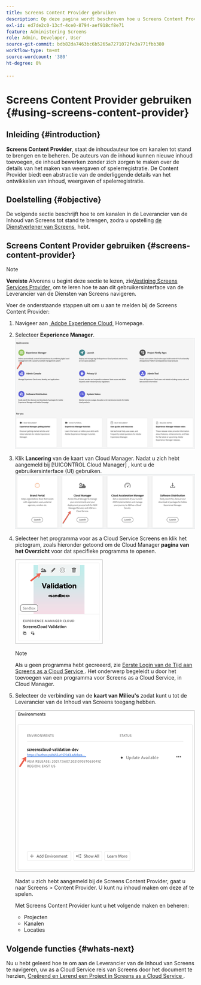 ```yaml
---
title: Screens Content Provider gebruiken
description: Op deze pagina wordt beschreven hoe u Screens Content Provider kunt gebruiken voor het maken van inhoud.
exl-id: ed7de2c0-13cf-4ce0-8794-aef918cf8e71
feature: Administering Screens
role: Admin, Developer, User
source-git-commit: bdb82da7463bc6b5265a7271072fe3a771fbb380
workflow-type: tm+mt
source-wordcount: '380'
ht-degree: 0%

---
```


# Screens Content Provider gebruiken {#using-screens-content-provider}

## Inleiding {#introduction}

**Screens Content Provider**, staat de inhoudauteur toe om kanalen tot stand te brengen en te beheren. De auteurs van de inhoud kunnen nieuwe inhoud toevoegen, de inhoud bewerken zonder zich zorgen te maken over de details van het maken van weergaven of spelerregistratie. De Content Provider biedt een abstractie van de onderliggende details van het ontwikkelen van inhoud, weergaven of spelerregistratie.

## Doelstelling {#objective}

De volgende sectie beschrijft hoe te om kanalen in de Leverancier van de Inhoud van Screens tot stand te brengen, zodra u opstelling [&#x200B; de Dienstverlener van Screens &#x200B;](https://experienceleague.adobe.com/docs/experience-manager-cloud-service/content/screens-as-cloud-service/configure-screens-cloud/using-screens-content-provider.html?lang=nl-NL) hebt.

## Screens Content Provider gebruiken {#screens-content-provider}

>[!NOTE]
>**Vereiste**
>Alvorens u begint deze sectie te lezen, zie [&#x200B; Vestiging Screens Services Provider &#x200B;](https://experienceleague.adobe.com/docs/experience-manager-cloud-service/content/screens-as-cloud-service/configure-screens-cloud/navigating-to-screens-services-provider.html?lang=nl-NL) om te leren hoe te aan dit gebruikersinterface van de Leverancier van de Diensten van Screens navigeren.

Voer de onderstaande stappen uit om u aan te melden bij de Screens Content Provider:

1. Navigeer aan [&#x200B; Adobe Experience Cloud &#x200B;](https://experience.adobe.com) Homepage.

1. Selecteer **Experience Manager**.
   ![&#x200B; het Bestaan pagina voor Snelle Toegang tot gebieden van Experience Manager.](/help/implementing/cloud-manager/getting-access-to-aem-in-cloud/assets/landing-page1.png)

1. Klik **Lancering** van de kaart van Cloud Manager. Nadat u zich hebt aangemeld bij [!UICONTROL Cloud Manager] , kunt u de gebruikersinterface (UI) gebruiken.
   ![&#x200B; vier gebieden van Cloud Manager — Brand Portal, Cloud Manager, Cloud Acceleration Manager, en de Distributie van de Software — elk die hun eigen knoop van de Lancering tonen.](/help/implementing/cloud-manager/getting-access-to-aem-in-cloud/assets/landing-page2.png)

1. Selecteer het programma voor as a Cloud Service Screens en klik het pictogram, zoals hieronder getoond om de Cloud Manager **pagina van het Overzicht** voor dat specifieke programma te openen.

   ![&#x200B; Pictogram voor de pagina van het Overzicht van Cloud Manager wordt getoond op uiterst links van een toolbar.](/help/screens-cloud/assets/configure/screens-cp-1.png)

   >[!NOTE]
   >Als u geen programma hebt gecreeerd, zie [&#x200B; Eerste Login van de Tijd aan Screens as a Cloud Service &#x200B;](https://experienceleague.adobe.com/docs/experience-manager-cloud-service/content/screens-as-cloud-service/onboarding-screens-cloud/first-time-login-screens-cloud.html?lang=nl-NL). Het onderwerp begeleidt u door het toevoegen van een programma voor Screens as a Cloud Service, in Cloud Manager.

1. Selecteer de verbinding van de **kaart van Milieu&#39;s** zodat kunt u tot de Leverancier van de Inhoud van Screens toegang hebben.

   ![&#x200B; Verbinding die van de kaart van Milieu wordt benadrukt die u tot de Inhoudsleverancier van Screens laat toegang hebben.](/help/screens-cloud/assets/configure/screens-cp-2.png)

   Nadat u zich hebt aangemeld bij de Screens Content Provider, gaat u naar Screens > Content Provider. U kunt nu inhoud maken om deze af te spelen.

   Met Screens Content Provider kunt u het volgende maken en beheren:

   * Projecten
   * Kanalen
   * Locaties

## Volgende functies {#whats-next}

Nu u hebt geleerd hoe te om aan de Leverancier van de Inhoud van Screens te navigeren, uw as a Cloud Service reis van Screens door het document te herzien, [&#x200B; Creërend en Lerend een Project in Screens as a Cloud Service &#x200B;](https://experienceleague.adobe.com/docs/experience-manager-cloud-service/content/screens-as-cloud-service/create-content/creating-projects-screens-cloud.html?lang=nl-NL).
